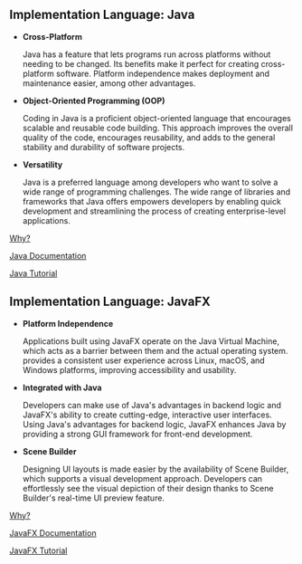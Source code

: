 ## Implementation Language: Java

- **Cross-Platform**

  Java has a feature that lets programs run across platforms without needing to be changed. Its benefits make it perfect for creating cross-platform software. Platform independence makes deployment and maintenance easier, among other advantages.  

- **Object-Oriented Programming (OOP)**

  Coding in Java is a proficient object-oriented language that encourages scalable and reusable code building. This approach improves the overall quality of the code, encourages reusability, and adds to the general stability and durability of software projects.

- **Versatility**
  
   Java is a preferred language among developers who want to solve a wide range of programming challenges. The wide range of libraries and frameworks that Java offers empowers developers by enabling quick development and streamlining the process of creating enterprise-level applications.

[Why?](https://www.java.com/en/download/help/whatis_java.html)

[Java Documentation](https://docs.oracle.com/en/java/)

[Java Tutorial](https://www.youtube.com/watch?v=drQK8ciCAjY)


## Implementation Language: JavaFX

  - **Platform Independence**

    Applications built using JavaFX operate on the Java Virtual Machine, which acts as a barrier between them and the actual operating system. provides a consistent user experience across Linux, macOS, and Windows platforms, improving accessibility and usability.
     
  - **Integrated with Java**

    Developers can make use of Java's advantages in backend logic and JavaFX's ability to create cutting-edge, interactive user interfaces. Using Java's advantages for backend logic, JavaFX enhances Java by providing a strong GUI framework for front-end development.
  
  - **Scene Builder**
  
    Designing UI layouts is made easier by the availability of Scene Builder, which supports a visual development approach. Developers can effortlessly see the visual depiction of their design thanks to Scene Builder's real-time UI preview feature.

[Why?
](https://docs.oracle.com/javafx/2/overview/jfxpub-overview.htm#:~:text=JavaFX%20offers%20smooth%20graphics%20that,High%2Dperformance%20media%20engine.)

[JavaFX Documentation](https://www.oracle.com/java/technologies/downloads/)

[JavaFX Tutorial](https://www.javatpoint.com/javafx-tutorial)







  
    
